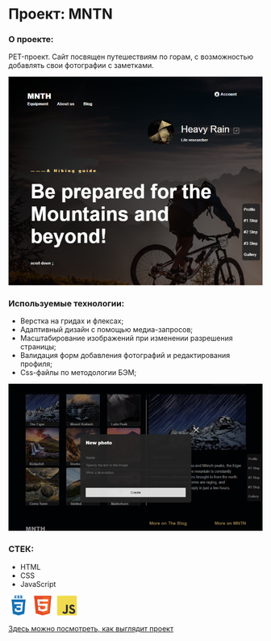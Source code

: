 # Проект: MNTN

### О проекте:

PET-проект.
Сайт посвящен путешествиям по горам, с возможностью добавлять свои фотографии с заметками.

<div id="header" align="left">
  <img src="images\2022-08-07_19-27-18.png" width="600"/>
</div>

### Используемые технологии:

* Верстка на гридах и флексах;
* Адаптивный дизайн с помощью медиа-запросов;
* Масштабирование изображений при изменении разрешения страницы;
* Валидация форм добавления фотографий и редактирования профиля;
* Css-файлы по методологии БЭМ;

<div id="header" align="left">
  <img src="images\2022-08-07_19-28-14.png" width="600"/>
</div>

### СТЕК: 
- HTML
- CSS
- JavaScript

<img src="https://github.com/devicons/devicon/blob/master/icons/css3/css3-plain-wordmark.svg"  title="CSS3" alt="CSS" width="40" height="40"/>&nbsp;
<img src="https://github.com/devicons/devicon/blob/master/icons/html5/html5-original.svg" title="HTML5" alt="HTML" width="40" height="40"/>&nbsp;
<img src="https://github.com/devicons/devicon/blob/master/icons/javascript/javascript-original.svg" title="JavaScript" alt="JavaScript" width="40" height="40"/>&nbsp;

[Здесь можно посмотреть, как выглядит проект](https://elenasharnina.github.io/adaptive-MNTH/)
